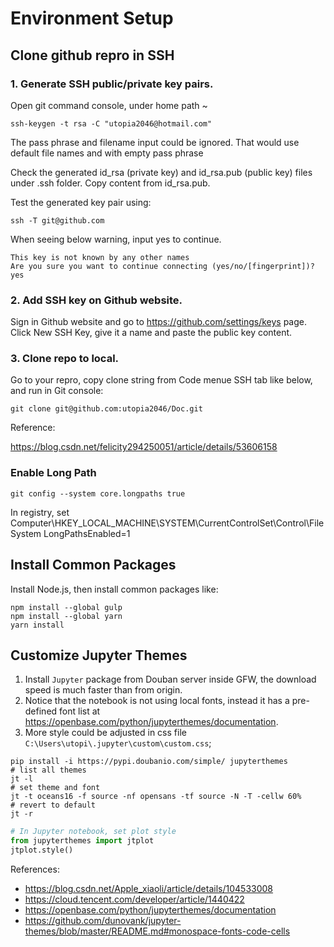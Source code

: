 # Environment Setup

## Clone github repro in SSH

### 1. Generate SSH public/private key pairs.

Open git command console, under home path ~

``` console
ssh-keygen -t rsa -C "utopia2046@hotmail.com"
```

The pass phrase and filename input could be ignored. That would use default file names and with empty pass phrase

Check the generated id_rsa (private key) and id_rsa.pub (public key) files under .ssh folder. Copy content from id_rsa.pub.

Test the generated key pair using:

``` console
ssh -T git@github.com
```

When seeing below warning, input yes to continue.

``` console
This key is not known by any other names
Are you sure you want to continue connecting (yes/no/[fingerprint])? yes
```

### 2. Add SSH key on Github website.

Sign in Github website and go to https://github.com/settings/keys page. Click New SSH Key, give it a name and paste the public key content.

### 3. Clone repo to local.

Go to your repro, copy clone string from Code menue SSH tab like below, and run in Git console:

``` console
git clone git@github.com:utopia2046/Doc.git
```

Reference:

https://blog.csdn.net/felicity294250051/article/details/53606158

### Enable Long Path

``` console
git config --system core.longpaths true
```

In registry, set
Computer\HKEY_LOCAL_MACHINE\SYSTEM\CurrentControlSet\Control\FileSystem
LongPathsEnabled=1

## Install Common Packages

Install Node.js, then install common packages like:

``` console
npm install --global gulp
npm install --global yarn
yarn install
```

## Customize Jupyter Themes

1. Install `Jupyter` package from Douban server inside GFW, the download speed is much faster than from origin.
2. Notice that the notebook is not using local fonts, instead it has a pre-defined font list at https://openbase.com/python/jupyterthemes/documentation.
3. More style could be adjusted in css file `C:\Users\utopi\.jupyter\custom\custom.css`;


``` console
pip install -i https://pypi.doubanio.com/simple/ jupyterthemes
# list all themes
jt -l
# set theme and font
jt -t oceans16 -f source -nf opensans -tf source -N -T -cellw 60%
# revert to default
jt -r
```

``` python
# In Jupyter notebook, set plot style
from jupyterthemes import jtplot
jtplot.style()
```

References:

* https://blog.csdn.net/Apple_xiaoli/article/details/104533008
* https://cloud.tencent.com/developer/article/1440422
* https://openbase.com/python/jupyterthemes/documentation
* https://github.com/dunovank/jupyter-themes/blob/master/README.md#monospace-fonts-code-cells

##

